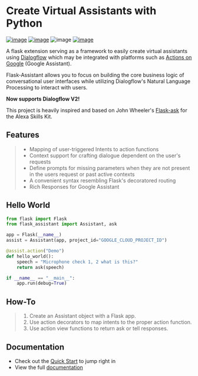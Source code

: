 Create Virtual Assistants with Python
=====================================

[![image](https://img.shields.io/pypi/v/flask-assistant.svg)](https://pypi.python.org/pypi/flask-assistant)
[![image](https://travis-ci.org/treethought/flask-assistant.svg?branch=master)](https://travis-ci.org/treethought/flask-assistant) ![image](https://img.shields.io/badge/python-3.5,%203.6,%203.7-blue.svg) [![image](https://img.shields.io/badge/discord-join%20chat-green.svg)](https://discord.gg/m6YHGyJ)

A flask extension serving as a framework to easily create virtual assistants using [Dialogflow](https://dialogflow.com/docs) which may be integrated
with platforms such as [Actions on
Google](https://developers.google.com/actions/develop/apiai/) (Google
Assistant).

Flask-Assistant allows you to focus on building the core business logic
of conversational user interfaces while utilizing Dialogflow's Natural
Language Processing to interact with users.

**Now supports Dialogflow V2!**

This project is heavily inspired and based on John Wheeler's
[Flask-ask](https://github.com/johnwheeler/flask-ask) for the Alexa
Skills Kit.

Features
--------

> - Mapping of user-triggered Intents to action functions
> - Context support for crafting dialogue dependent on the user's requests
> - Define prompts for missing parameters when they are not present in the users request or past active contexts
> - A convenient syntax resembling Flask's decoratored routing
> - Rich Responses for Google Assistant

Hello World
-----------

```python
from flask import Flask
from flask_assistant import Assistant, ask

app = Flask(__name__)
assist = Assistant(app, project_id="GOOGLE_CLOUD_PROJECT_ID")

@assist.action("Demo")
def hello_world():
    speech = "Microphone check 1, 2 what is this?"
    return ask(speech)

if __name__ == "__main__":
    app.run(debug=True)
```

How-To
------

> 1.  Create an Assistant object with a Flask app.
> 2.  Use action decorators to map intents to the
>     proper action function.
> 3.  Use action view functions to return ask or tell responses.

Documentation
-------------

-   Check out the [Quick
    Start](http://flask-assistant.readthedocs.io/en/latest/quick_start.html)
    to jump right in
-   View the full
    [documentation](http://flask-assistant.readthedocs.io/en/latest/)
